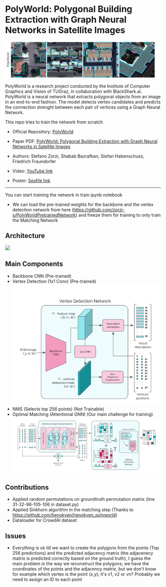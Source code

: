 # PolyWorld: Polygonal Building Extraction with Graph Neural Networks in Satellite Images
![](docs/outputs.png)
  
PolyWorld is a research project conducted by the Institute of Computer Graphics and Vision of TUGraz, in collaboration with BlackShark.ai. PolyWorld is a neural network that extracts polygonal objects from an image in an end-to-end fashion. The model detects vertex candidates and predicts the connection strenght between each pair of vertices using a Graph Neural Network. 

This repo tries to train the network from scratch

- Official Repository: [PolyWorld](https://github.com/zorzi-s/PolyWorldPretrainedNetwork)

- Paper PDF: [PolyWorld: Polygonal Building Extraction with Graph Neural Networks in Satellite Images](https://arxiv.org/abs/2111.15491)

- Authors: Stefano Zorzi, Shabab Bazrafkan, Stefan Habenschuss, Friedrich Fraundorfer

- Video: [YouTube link](https://youtu.be/C80dojBosLQ)

- Poster: [Seafile link](https://files.icg.tugraz.at/f/6a044f133c0d4dd992c5/)

---

You can start training the network in train.ipynb notebook
- We can load the pre-trained weights for the backbone and the vertex detection network from here (https://github.com/zorzi-s/PolyWorldPretrainedNetwork) and freeze them for training to only train the Matching Network

## Architecture
![](docs/architecture.png)


## Main Components
- Backbone CNN (Pre-trained)
- Vertex Detection (1x1 Conv) (Pre-trained)
![](docs/vertex-detection.png)
- NMS (Selects top 256 points) (Not Trainable)
- Optimal Matching (Attentional GNN) (Our main challenge for training)
![](docs/matching.png)

## Contributions
- Applied random permutations on groundtruth permutation matrix (line 31-32-98-105-106 in dataset.py)
- Applied Sinkhorn algorithm in the matching step (Thanks to https://github.com/henokyen/henokyen_polyworld)
- Dataloader for CrowdAI dataset

## Issues
- Everything is ok till we want to create the polygons from the points (Top 256 predictions) and the predicted adjacency matrix (the adjacenecy matrix is predicted correctly based on the ground truth), I guess the main problem is the way we reconstruct the polygons; we have the coordinates of the points and the adjacency matrix, but we don't know for example which vertex is the point (x,y); it's v1, v2 or vn? Probably we need to assign an ID to each point